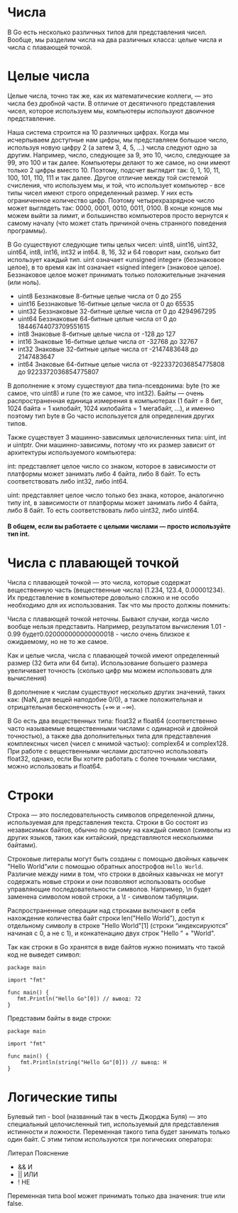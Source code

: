 # Числа
В Go есть несколько различных типов для представления чисел. Вообще, мы разделим числа на два различных класса: целые числа и числа с плавающей точкой.

# Целые числа
Целые числа, точно так же, как их математические коллеги, — это числа без дробной части. В отличие от десятичного представления чисел, которое используем мы, компьютеры используют двоичное представление.

Наша система строится на 10 различных цифрах. Когда мы исчерпываем доступные нам цифры, мы представляем большое число, используя новую цифру 2 (а затем 3, 4, 5, …) числа следуют одно за другим. Например, число, следующее за 9, это 10, число, следующее за 99, это 100 и так далее. Компьютеры делают то же самое, но они имеют только 2 цифры вместо 10. Поэтому, подсчет выглядит так: 0, 1, 10, 11, 100, 101, 110, 111 и так далее. Другое отличие между той системой счисления, что используем мы, и той, что использует компьютер - все типы чисел имеют строго определенный размер. У них есть ограниченное количество цифр. Поэтому четырехразрядное число может выглядеть так: 0000, 0001, 0010, 0011, 0100. В конце концов мы можем выйти за лимит, и большинство компьютеров просто вернутся к самому началу (что может стать причиной очень странного поведения программы).

В Go существуют следующие типы целых чисел: uint8, uint16, uint32, uint64, int8, int16, int32 и int64. 8, 16, 32 и 64 говорит нам, сколько бит использует каждый тип. uint означает «unsigned integer» (беззнаковое целое), в то время как int означает «signed integer» (знаковое целое). Беззнаковое целое может принимать только положительные значения (или ноль).

* uint8	Беззнаковые 8-битные целые числа от 0 до 255  
* uint16	Беззнаковые 16-битные целые числа 	от 0 до 65535
* uint32	Беззнаковые 32-битные целые числа 	от 0 до 4294967295
* uint64	Беззнаковые 64-битные целые числа 	от 0 до 18446744073709551615
* int8	Знаковые 8-битные целые числа 	от -128 до 127
* int16	Знаковые 16-битные целые числа 	от -32768 до 32767
* int32	Знаковые 32-битные целые числа 	от -2147483648 до 2147483647
* int64	Знаковые 64-битные целые числа 	от -9223372036854775808 до 9223372036854775807

В дополнение к этому существуют два типа-псевдонима: byte (то же самое, что uint8) и rune (то же самое, что int32). Байты — очень распространенная единица измерения в компьютерах (1 байт = 8 бит, 1024 байта = 1 килобайт, 1024 килобайта = 1 мегабайт, …), и именно поэтому тип byte в Go часто используется для определения других типов.


Также существует 3 машинно-зависимых целочисленных типа: uint, int и uintptr. Они машинно-зависимы, потому что их размер зависит от архитектуры используемого компьютера:

int: представляет целое число со знаком, которое в зависимости от платформы может занимать либо 4 байта, либо 8 байт. То есть соответствовать либо int32, либо int64.

uint: представляет целое число только без знака, которое, аналогично типу int, в зависимости от платформы может занимать либо 4 байта, либо 8 байт. То есть соответствовать либо uint32, либо uint64.

#### В общем, если вы работаете с целыми числами — просто используйте тип int.

# Числа с плавающей точкой
Числа с плавающей точкой — это числа, которые содержат вещественную часть (вещественные числа) (1.234, 123.4, 0.00001234). Их представление в компьютере довольно сложно и не особо необходимо для их использования. Так что мы просто должны помнить:

Числа с плавающей точкой неточны. Бывают случаи, когда число вообще нельзя представить. Например, результатом вычисления 1.01 - 0.99 будет0.020000000000000018 - число очень близкое к ожидаемому, но не то же самое.

Как и целые числа, числа с плавающей точкой имеют определенный размер (32 бита или 64 бита). Использование большего размера увеличивает точность (сколько цифр мы можем использовать для вычисления)

В дополнение к числам существуют несколько других значений, таких как:  (NaN, для вещей наподобие 0/0), а также положительная и отрицательная бесконечность (+∞ и −∞).

В Go есть два вещественных типа: float32 и float64 (соответственно часто называемые вещественными числами с одинарной и двойной точностью), а также два дополнительных типа для представления комплексных чисел (чисел с мнимой частью): complex64 и complex128. При работе с вещественными числами достаточно использовать float32, однако, если Вы хотите работать с более точными числами, можно использовать и float64. 
 
# Строки

Строка — это последовательность символов определенной длины, используемая для представления текста. Строки в Go состоят из независимых байтов, обычно по одному на каждый символ (символы из других языков, таких как китайский, представляются несколькими байтами).

Строковые литералы могут быть созданы с помощью двойных кавычек "Hello World"или с помощью обратных апострофов `Hello World`. Различие между ними в том, что строки в двойных кавычках не могут содержать новые строки и они позволяют использовать особые управляющие последовательности символов. Например, \n будет заменена символом новой строки, а \t - символом табуляции.

Распространенные операции над строками включают в себя нахождение количества байт строки len("Hello World"), доступ к отдельному символу в строке "Hello World"[1] (строки “индексируются” начиная с 0, а не с 1), и конкатенацию двух строк "Hello " + "World".

Так как строки в Go хранятся в виде байтов нужно понимать что такой код не выведет символ:
 ```golang
package main

import "fmt"

func main() {
    fmt.Println("Hello Go"[0]) // вывод: 72
}
```
Представим байты в виде строки:
 
```golang
package main

import "fmt"

func main() {
    fmt.Println(string("Hello Go"[0])) // вывод: H
}
```

# Логические типы
Булевый тип - bool (названный так в честь Джорджа Буля) — это специальный целочисленный тип, используемый для представления истинности и ложности. Переменная такого типа будет занимать только один байт. С этим типом используются три логических оператора:

Литерал	Пояснение
* &&	И
* ||	ИЛИ
* !	    НЕ
 

Переменная типа bool может принимать только два значения: truе или false.